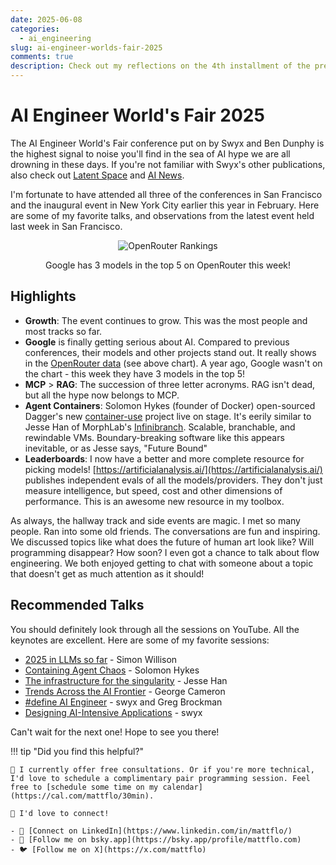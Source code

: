 ```yaml
---
date: 2025-06-08
categories:
  - ai_engineering
slug: ai-engineer-worlds-fair-2025
comments: true
description: Check out my reflections on the 4th installment of the premier AI Engineering conference in June of 2025.
---
```

# AI Engineer World's Fair 2025

The AI Engineer World's Fair conference put on by Swyx and Ben Dunphy is the highest signal to noise you'll find in the sea of AI hype we are all drowning in these days. If you're not familiar with Swyx's other publications, also check out [Latent Space](https://www.latent.space/) and [AI News](https://news.smol.ai/).

I'm fortunate to have attended all three of the conferences in San Francisco and the inaugural event in New York City earlier this year in February. Here are some of my favorite talks, and observations from the latest event held last week in San Francisco.

<figure>
<p align="center">
  <img src="/images/openrouter_google.png" alt="OpenRouter Rankings">
</p>
<figcaption style="text-align: center">Google has 3 models in the top 5 on OpenRouter this week!</figcaption>
</figure>

<!-- more -->

## Highlights

- **Growth**: The event continues to grow. This was the most people and most tracks so far.
- **Google** is finally getting serious about AI. Compared to previous conferences, their models and other projects stand out. It really shows in the [OpenRouter data](https://openrouter.ai/rankings) (see above chart). A year ago, Google wasn't on the chart - this week they have 3 models in the top 5!
- **MCP** > **RAG**: The succession of three letter acronyms. RAG isn't dead, but all the hype now belongs to MCP.
- **Agent Containers**: Solomon Hykes (founder of Docker) open-sourced Dagger's new [container-use](https://github.com/dagger/container-use) project live on stage. It's eerily similar to Jesse Han of MorphLab's [Infinibranch](https://www.morph.so/blog/infinibranch/). Scalable, branchable, and rewindable VMs. Boundary-breaking software like this appears inevitable, or as Jesse says, "Future Bound"
- **Leaderboards**: I now have a better and more complete resource for picking models! [https://artificialanalysis.ai/](https://artificialanalysis.ai/) publishes independent evals of all the models/providers. They don't just measure intelligence, but speed, cost and other dimensions of performance. This is an awesome new resource in my toolbox.

As always, the hallway track and side events are magic. I met so many people. Ran into some old friends. The conversations are fun and inspiring. We discussed topics like what does the future of human art look like? Will programming disappear? How soon? I even got a chance to talk about flow engineering. We both enjoyed getting to chat with someone about a topic that doesn't get as much attention as it should!

## Recommended Talks

You should definitely look through all the sessions on YouTube. All the keynotes are excellent. Here are some of my favorite sessions:

- [2025 in LLMs so far](https://youtu.be/z4zXicOAF28?t=5083) - Simon Willison
- [Containing Agent Chaos](https://youtu.be/U-fMsbY-kHY?t=3392) - Solomon Hykes
- [The infrastructure for the singularity](https://youtu.be/U-fMsbY-kHY?t=4837) - Jesse Han
- [Trends Across the AI Frontier](https://youtu.be/U-fMsbY-kHY?t=26113) - George Cameron
- [#define AI Engineer](https://youtu.be/z4zXicOAF28?t=28290) - swyx and Greg Brockman
- [Designing AI-Intensive Applications](https://youtu.be/z4zXicOAF28?t=1337) - swyx

Can't wait for the next one! Hope to see you there!

!!! tip "Did you find this helpful?"

    📅 I currently offer free consultations. Or if you're more technical, I'd love to schedule a complimentary pair programming session. Feel free to [schedule some time on my calendar](https://cal.com/mattflo/30min).

    🤝 I'd love to connect!

    - 👔 [Connect on LinkedIn](https://www.linkedin.com/in/mattflo/)
    - 🌟 [Follow me on bsky.app](https://bsky.app/profile/mattflo.com)
    - 🐦 [Follow me on X](https://x.com/mattflo)